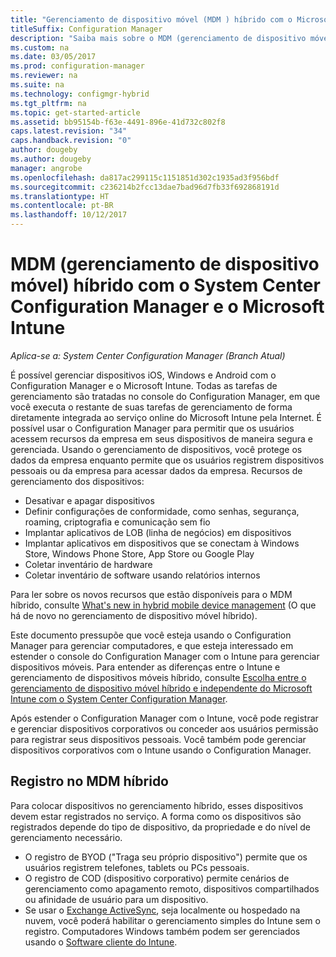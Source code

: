 ```yaml
---
title: "Gerenciamento de dispositivo móvel (MDM ) híbrido com o Microsoft Intune"
titleSuffix: Configuration Manager
description: "Saiba mais sobre o MDM (gerenciamento de dispositivo móvel) híbrido com o System Center Configuration Manager e o Microsoft Intune."
ms.custom: na
ms.date: 03/05/2017
ms.prod: configuration-manager
ms.reviewer: na
ms.suite: na
ms.technology: configmgr-hybrid
ms.tgt_pltfrm: na
ms.topic: get-started-article
ms.assetid: bb95154b-f63e-4491-896e-41d732c802f8
caps.latest.revision: "34"
caps.handback.revision: "0"
author: dougeby
ms.author: dougeby
manager: angrobe
ms.openlocfilehash: da817ac299115c1151851d302c1935ad3f956bdf
ms.sourcegitcommit: c236214b2fcc13dae7bad96d7fb33f692868191d
ms.translationtype: HT
ms.contentlocale: pt-BR
ms.lasthandoff: 10/12/2017
---
```

# <a name="hybrid-mobile-device-management-mdm-with-system-center-configuration-manager-and-microsoft-intune"></a>MDM (gerenciamento de dispositivo móvel) híbrido com o System Center Configuration Manager e o Microsoft Intune

*Aplica-se a: System Center Configuration Manager (Branch Atual)*


É possível gerenciar dispositivos iOS, Windows e Android com o Configuration Manager e o Microsoft Intune. Todas as tarefas de gerenciamento são tratadas no console do Configuration Manager, em que você executa o restante de suas tarefas de gerenciamento de forma diretamente integrada ao serviço online do Microsoft Intune pela Internet.  É possível usar o Configuration Manager para permitir que os usuários acessem recursos da empresa em seus dispositivos de maneira segura e gerenciada. Usando o gerenciamento de dispositivos, você protege os dados da empresa enquanto permite que os usuários registrem dispositivos pessoais ou da empresa para acessar dados da empresa. Recursos de gerenciamento dos dispositivos:

-   Desativar e apagar dispositivos
-   Definir configurações de conformidade, como senhas, segurança, roaming, criptografia e comunicação sem fio
-   Implantar aplicativos de LOB (linha de negócios) em dispositivos
-   Implantar aplicativos em dispositivos que se conectam à Windows Store, Windows Phone Store, App Store ou Google Play
-   Coletar inventário de hardware
-   Coletar inventário de software usando relatórios internos

Para ler sobre os novos recursos que estão disponíveis para o MDM híbrido, consulte [What's new in hybrid mobile device management](../understand/whats-new-in-hybrid-mobile-device-management.md) (O que há de novo no gerenciamento de dispositivo móvel híbrido).

Este documento pressupõe que você esteja usando o Configuration Manager para gerenciar computadores, e que esteja interessado em estender o console do Configuration Manager com o Intune para gerenciar dispositivos móveis. Para entender as diferenças entre o Intune e gerenciamento de dispositivos móveis híbrido, consulte [Escolha entre o gerenciamento de dispositivo móvel híbrido e independente do Microsoft Intune com o System Center Configuration Manager](choose-between-standalone-intune-and-hybrid-mobile-device-management.md).

Após estender o Configuration Manager com o Intune, você pode registrar e gerenciar dispositivos corporativos ou conceder aos usuários permissão para registrar seus dispositivos pessoais. Você também pode gerenciar dispositivos corporativos com o Intune usando o Configuration Manager.

## <a name="hybrid-mdm-enrollment"></a>Registro no MDM híbrido
Para colocar dispositivos no gerenciamento híbrido, esses dispositivos devem estar registrados no serviço. A forma como os dispositivos são registrados depende do tipo de dispositivo, da propriedade e do nível de gerenciamento necessário.
- O registro de BYOD ("Traga seu próprio dispositivo") permite que os usuários registrem telefones, tablets ou PCs pessoais.
- O registro de COD (dispositivo corporativo) permite cenários de gerenciamento como apagamento remoto, dispositivos compartilhados ou afinidade de usuário para um dispositivo.
- Se usar o [Exchange ActiveSync](../plan-design/device-enrollment-methods.md#mobile-device-management-with-exchange-activesync-and-configuration-manager), seja localmente ou hospedado na nuvem, você poderá habilitar o gerenciamento simples do Intune sem o registro. Computadores Windows também podem ser gerenciados usando o [Software cliente do Intune](/intune/deploy-use/manage-windows-pcs-with-microsoft-intune).
